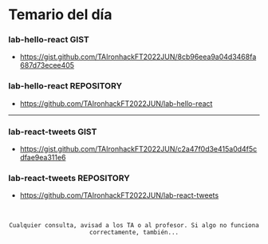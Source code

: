 # Temario del día

### lab-hello-react GIST
- https://gist.github.com/TAIronhackFT2022JUN/8cb96eea9a04d3468fa687d73ecee405

### lab-hello-react REPOSITORY
- https://github.com/TAIronhackFT2022JUN/lab-hello-react

<hr>

### lab-react-tweets GIST
- https://gist.github.com/TAIronhackFT2022JUN/c2a47f0d3e415a0d4f5cdfae9ea311e6

### lab-react-tweets REPOSITORY
- https://github.com/TAIronhackFT2022JUN/lab-react-tweets

<br>

<div align="center">

```
Cualquier consulta, avisad a los TA o al profesor. Si algo no funciona correctamente, también...
```

</div>